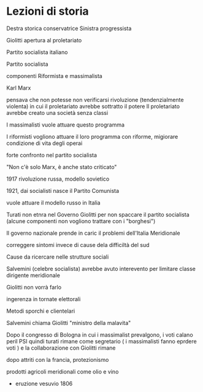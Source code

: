 # Lezioni di storia

Destra storica conservatrice
Sinistra progressista

Giolitti apertura al proletariato


Partito socialista italiano

Partito socialista

componenti Riformista e massimalista

Karl Marx

pensava che non potesse non verificarsi rivoluzione (tendenzialmente violenta) in cui il proletariato avrebbe sottratto il potere
Il proletariato avrebbe creato una società senza classi


I massimalisti vuole attuare questo programma

I riformisti vogliono attuare il loro programma con riforme, migiorare condizione di vita degli operai

forte confronto nel partito socialista

"Non c'è solo Marx, è anche stato criticato"


1917 rivoluzione russa, modello sovietico

1921, dai socialisti nasce il Partito Comunista

vuole attuare il modello russo in Italia



Turati non etnra nel Governo Giolitti per non spaccare il partito socialista (alcune componenti non vogliono trattare con i "borghesi")


Il governo nazionale prende in caric il problemi dell'Italia Meridionale

correggere sintomi invece di cause dela difficiltà del sud

Cause da ricercare nelle strutture sociali


Salvemini (celebre socialista) avrebbe avuto interevento per limitare classe dirigente meridionale

Giolitti non vorrà farlo


ingerenza in tornate elettorali

Metodi sporchi e clientelari

Salvemini chiama Giolitti "ministro della malavita"


Dopo il congresso di Bologna in cui i massimalist prevalgono, i voti calano peril PSI quindi turati rimane come segretario ( i massimalisti fanno eprdere voti ) e la collaborazione con Giolitti rimane


dopo attriti con la francia, protezionismo

prodotti agricoli meridionali come olio e vino 
+ eruzione vesuvio 1806


<!--stackedit_data:
eyJoaXN0b3J5IjpbMTQ2MzUwNjk1LDE3MzYxNDQ1MDksMTkwNz
c0OTY4MV19
-->